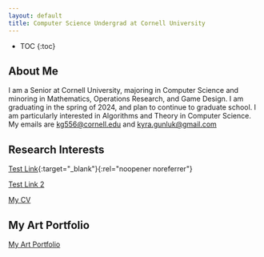 ```yaml
---
layout: default
title: Computer Science Undergrad at Cornell University
---
```


* TOC
{:toc}

## About Me

I am a Senior at Cornell University, majoring in Computer Science and minoring in Mathematics, Operations Research, and Game Design. I am graduating in the spring of 2024, and plan to continue to graduate school. I am particularly interested in Algorithms and Theory in Computer Science. My emails are kg556@cornell.edu and kyra.gunluk@gmail.com

## Research Interests
[Test Link](https://www.linkedin.com/in/kyra-gunluk-097704198/){:target="_blank"}{:rel="noopener noreferrer"}

[Test Link 2](https://www.linkedin.com/in/kyra-gunluk-097704198/ )

[My CV](files/resume.pdf)

## My Art Portfolio

[My Art Portfolio](portfolio.html)
